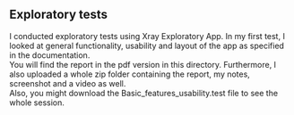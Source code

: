 ## Exploratory tests
I conducted exploratory tests using Xray Exploratory App. In my first test, I looked at general functionality, usability and layout of the app as specified in the documentation.  
You will find the report in the pdf version in this directory. Furthermore, I also uploaded a whole zip folder containing the report, my notes, screenshot and a video as well.  
Also, you might download the Basic_features_usability.test file to see the whole session.
